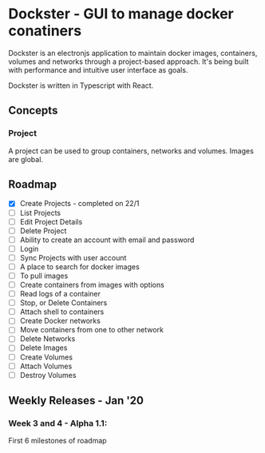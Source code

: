 # Dockster - GUI to manage docker conatiners

Dockster is an electronjs application to maintain docker images, containers, volumes and networks through a project-based approach. 
It's being built with performance and intuitive user interface as goals.

Dockster is written in Typescript with React.

## Concepts

### Project
A project can be used to group containers, networks and volumes. Images are global.

## Roadmap

 - [x] Create Projects - completed on 22/1
 - [ ] List Projects
 - [ ] Edit Project Details
 - [ ] Delete Project
 - [ ] Ability to create an account with email and password
 - [ ] Login
 - [ ] Sync Projects with user account
 - [ ] A place to search for docker images
 - [ ] To pull images
 - [ ] Create containers from images with options
 - [ ] Read logs of a container
 - [ ] Stop, or Delete Containers
 - [ ] Attach shell to containers
 - [ ] Create Docker networks
 - [ ] Move containers from one to other network
 - [ ] Delete Networks
 - [ ] Delete Images
 - [ ] Create Volumes
 - [ ] Attach Volumes
 - [ ] Destroy Volumes

## Weekly Releases - Jan '20

### Week 3 and 4 - Alpha 1.1:
First 6 milestones of roadmap
    

